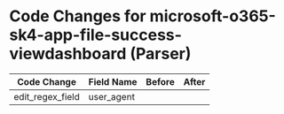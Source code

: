 # Code Changes for microsoft-o365-sk4-app-file-success-viewdashboard (Parser)

| Code Change | Field Name | Before | After |
|-------------|------------|--------|-------|
| edit_regex_field | user_agent |  |  |